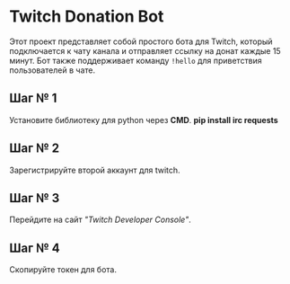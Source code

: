 # Twitch Donation Bot

Этот проект представляет собой простого бота для Twitch, который подключается к чату канала и отправляет ссылку на донат каждые 15 минут. 
Бот также поддерживает команду `!hello` для приветствия пользователей в чате.

## Шаг № 1 
Установите библиотеку для python через **CMD**.
**pip install irc requests**

## Шаг № 2 
Зарегистрируйте второй аккаунт для twitch.

## Шаг № 3
Перейдите на сайт *"Twitch Developer Console"*.

## Шаг № 4 
Скопируйте токен для бота.
